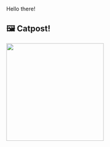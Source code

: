 Hello there!



## 🖼️ Catpost!

<sub>
    <img src="https://cdn2.thecatapi.com/images/2lt.jpg" height="256">
</sub>

